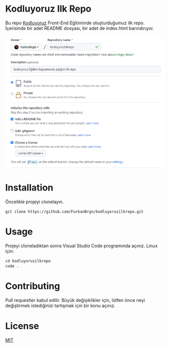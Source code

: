 # Kodluyoruz Ilk Repo
Bu repo [Kodluyoruz](https://www.kodluyoruz.org) Front-End Eğitiminde oluşturduğumuz ilk repo. İçerisinde bir adet
README dosyası, bir adet de index.html barındırıyor.

![projeResmi](figures/github.png)

# Installation
Öncelikle projeyi clonelayın.
```
git clone https://github.com/FurkanBrgn/kodluyoruzilkrepo.git
```

# Usage
Projeyi cloneladıktan sonra Visual Studio Code programında açınız.
Linux için:
```
cd kodluyoruzilkrepo
code .
```
# Contributing
Pull requestler kabul edilir. Büyük değişiklikler için, lütfen önce neyi değiştirmek istediğinizi tartışmak için bir konu açınız.

# License
[MIT](https://choosealicense.com/licenses/mit/)